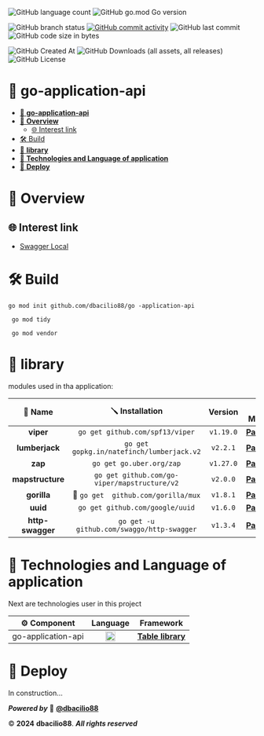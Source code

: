 ![GitHub language count](https://img.shields.io/github/languages/count/dbacilio88/go-application-api?style=social&logo=go)
![GitHub go.mod Go version](https://img.shields.io/github/go-mod/go-version/dbacilio88/go-application-api?style=social)

![GitHub branch status](https://img.shields.io/github/checks-status/dbacilio88/go-application-api/master)
[![GitHub commit activity](https://img.shields.io/github/commit-activity/t/dbacilio88/go-application-api)](https://github.com/dbacilio88/go-application-api/graphs/commit-activity)
![GitHub last commit](https://img.shields.io/github/last-commit/dbacilio88/go-application-api)
![GitHub code size in bytes](https://img.shields.io/github/languages/code-size/dbacilio88/go-application-api)

![GitHub Created At](https://img.shields.io/github/created-at/dbacilio88/go-application-api)
![GitHub Downloads (all assets, all releases)](https://img.shields.io/github/downloads/dbacilio88/go-application-api/total)
![GitHub License](https://img.shields.io/github/license/dbacilio88/go-application-api)

# 🤖 **go-application-api**

<!-- TOC -->

* [🤖 **go-application-api**](#-go-application-api)
* [📖 **Overview**](#-overview)
    * [🌐 Interest link](#-interest-link)
* [🛠️ Build](#-build)
* [🧪 **library**](#-library)
* [🧩 **Technologies and Language of application**](#-technologies-and-language-of-application)
* [🚀 **Deploy**](#-deploy)

<!-- TOC -->

# 📖 **Overview**

## 🌐 Interest link

* [Swagger Local](http://localhost:8001/swagger/index.html)

# 🛠️ Build

```shell
go mod init github.com/dbacilio88/go -application-api
```

```shell
 go mod tidy
```

```shell
 go mod vendor
```

# 🧪 **library**

modules used in tha application:

|     📄 Name      |               🪛 Installation                |  Version  |                               📦 Module                               |                       🪼 GitHub                        |
|:----------------:|:--------------------------------------------:|:---------:|:---------------------------------------------------------------------:|:------------------------------------------------------:|
|    **viper**     |       `go get github.com/spf13/viper`        | `v1.19.0` |       [**Package**](https://pkg.go.dev/github.com/spf13/viper)        |        [GitHub](https://github.com/spf13/viper)        |
|  **lumberjack**  |  `go get gopkg.in/natefinch/lumberjack.v2`   | `v2.2.1`  |  [**Package**](https://pkg.go.dev/gopkg.in/natefinch/lumberjack.v2)   | [**GitHub**](https://github.com/natefinch/lumberjack)  |
|     **zap**      |           `go get go.uber.org/zap`           | `v1.27.0` |           [**Package**](https://pkg.go.dev/go.uber.org/zap)           |      [**GitHub**](https://github.com/uber-go/zap)      |
| **mapstructure** | `go get github.com/go-viper/mapstructure/v2` | `v2.0.0`  | [**Package**](https://pkg.go.dev/github.com/go-viper/mapstructure/v2) | [**GitHub**](https://github.com/go-viper/mapstructure) |
|   **gorilla**    |     🐒 `go get  github.com/gorilla/mux`      | `v1.8.1`  |       [**Package**](https://pkg.go.dev/github.com/gorilla/mux)        |      [**GitHub**](https://github.com/gorilla/mux)      |
|     **uuid**     |       `go get github.com/google/uuid`        | `v1.6.0`  |       [**Package**](https://pkg.go.dev/github.com/google/uuid)        |      [**GitHub**](https://github.com/google/uuid)      |
| **http-swagger** |  `go get -u github.com/swaggo/http-swagger`  | `v1.3.4`  |   [**Package**](https://pkg.go.dev/github.com/swaggo/http-swagger)    |  [**GitHub**](https://github.com/swaggo/http-swagger)  |

# 🧩 **Technologies and Language of application**

Next are technologies user in this project

|    ⚙️ Component    |                                  Language                                   |           Framework            |
|:------------------:|:---------------------------------------------------------------------------:|:------------------------------:|
| go-application-api | <img src="https://go.dev/images/favicon-gopher.svg" width="20" height="20"> | [**Table library**](#-library) |

# 🚀 **Deploy**

In construction...

**_Powered by_** 👻 [**@dbacilio88**](https://github.com/dbacilio88)

©️ **2024** **dbacilio88**. **_All rights reserved_** 